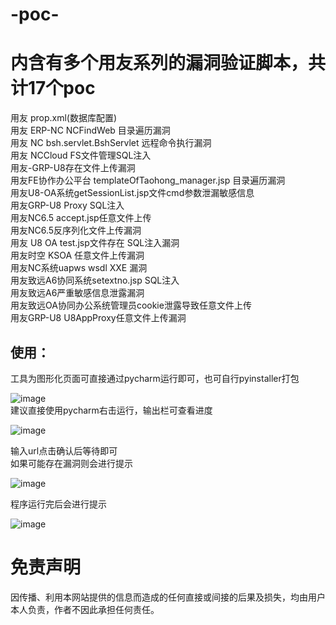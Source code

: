 # -poc-
# 内含有多个用友系列的漏洞验证脚本，共计17个poc

用友 prop.xml(数据库配置)  
用友 ERP-NC NCFindWeb 目录遍历漏洞  
用友 NC bsh.servlet.BshServlet 远程命令执行漏洞  
用友 NCCloud FS文件管理SQL注入  
用友-GRP-U8存在文件上传漏洞  
用友FE协作办公平台 templateOfTaohong_manager.jsp 目录遍历漏洞  
用友U8-OA系统getSessionList.jsp文件cmd参数泄漏敏感信息  
用友GRP-U8 Proxy SQL注入  
用友NC6.5 accept.jsp任意文件上传  
用友NC6.5反序列化文件上传漏洞  
用友 U8 OA test.jsp文件存在 SQL注入漏洞  
用友时空 KSOA 任意文件上传漏洞  
用友NC系统uapws wsdl XXE 漏洞  
用友致远A6协同系统setextno.jsp SQL注入  
用友致远A6严重敏感信息泄露漏洞  
用友致远OA协同办公系统管理员cookie泄露导致任意文件上传  
用友GRP-U8 U8AppProxy任意文件上传漏洞  

## 使用：
工具为图形化页面可直接通过pycharm运行即可，也可自行pyinstaller打包

![image](https://github.com/wudijun/-poc-/assets/95115088/df729298-e566-4ee6-b61e-6e73a3ec2c1d)  
建议直接使用pycharm右击运行，输出栏可查看进度  

![image](https://github.com/wudijun/-poc-/assets/95115088/b1221a1c-0f1b-445b-8b14-8c38005f5fa9)


输入url点击确认后等待即可  
如果可能存在漏洞则会进行提示  

![image](https://github.com/wudijun/-poc-/assets/95115088/8606ea0d-37f8-44b0-b250-a109945232e5)

程序运行完后会进行提示  

![image](https://github.com/wudijun/-poc-/assets/95115088/78a0798c-59fd-40a4-8335-9c75358e1a58)

# 免责声明  
因传播、利用本网站提供的信息而造成的任何直接或间接的后果及损失，均由用户本人负责，作者不因此承担任何责任。


